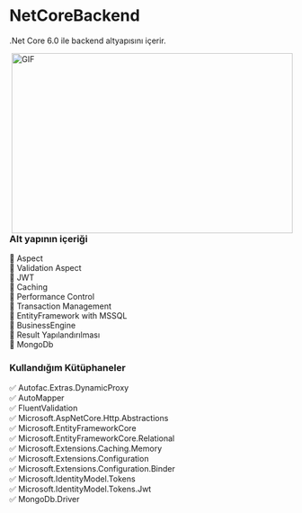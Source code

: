 # NetCoreBackend
.Net Core 6.0 ile backend altyapısını içerir.

<img align="right" alt="GIF" src="https://github.com/abhisheknaiidu/abhisheknaiidu/blob/master/code.gif?raw=true" width="500" height="320" />


<h3>Alt yapının içeriği</h3>
🚀 Aspect  <br>
🚀 Validation Aspect  <br>
🚀 JWT   <br>
🚀 Caching  <br>
🚀 Performance Control  <br>
🚀 Transaction Management  <br>
🚀 EntityFramework with MSSQL  <br>
🚀 BusinessEngine  <br>
🚀 Result Yapılandırılması  <br>
🚀 MongoDb  <br>


<h3>Kullandığım Kütüphaneler</h3>
✅ Autofac.Extras.DynamicProxy <br>
✅ AutoMapper <br>
✅ FluentValidation <br>
✅ Microsoft.AspNetCore.Http.Abstractions <br>
✅ Microsoft.EntityFrameworkCore <br>
✅ Microsoft.EntityFrameworkCore.Relational <br>
✅ Microsoft.Extensions.Caching.Memory <br>
✅ Microsoft.Extensions.Configuration <br>
✅ Microsoft.Extensions.Configuration.Binder <br>
✅ Microsoft.IdentityModel.Tokens <br>
✅ Microsoft.IdentityModel.Tokens.Jwt <br>
✅ MongoDb.Driver <br>

